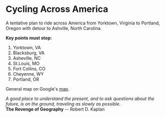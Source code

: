 Cycling Across America
======================

A tentative plan to ride across America from Yorktown, Virginia to
Portland, Oregon with detour to Ashville, North Carolina.

**Key points must stop:**

1. Yorktown, VA
2. Blacksburg, VA
3. Asheville, NC
4. St.Louis, MO
5. Fort Collins, CO
6. Cheyenne, WY
7. Portland, OR

General map on Google's [map][0].

*A good place to understand the present, and to ask questions about
the future, is on the ground, traveling as slowly as possible.*  
**The Revenge of Geography** -- Robert D. Kaplan

[0]: http://goo.gl/maps/SFCqQ
